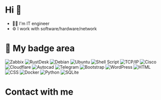 # Hi 👋
- 👨‍💻 I'm IT engineer
- ⚙️ I work with software/hardware/network

# 🚀 My badge area
![Zabbix](https://img.shields.io/badge/zabbix-d0021b?style=for-the-badge&logo=zabbix&logoColor=white) ![RustDesk](https://img.shields.io/badge/rustdesk-0071ff?style=for-the-badge&logo=rustdesk&logoColor=white) ![Debian](https://img.shields.io/badge/Debian-D70A53?style=for-the-badge&logo=debian&logoColor=white) ![Ubuntu](https://img.shields.io/badge/Ubuntu-E95420?style=for-the-badge&logo=ubuntu&logoColor=white) ![Shell Script](https://img.shields.io/badge/shell_script-%23121011.svg?style=for-the-badge&logo=gnu-bash&logoColor=white) ![TCP/IP](https://img.shields.io/badge/TCP&#47;IP-%230070D1.svg?style=for-the-badge&logo=tcpip&logoColor=white)  ![Cisco](https://img.shields.io/badge/cisco-%23049fd9.svg?style=for-the-badge&logo=cisco&logoColor=black) ![Cloudflare](https://img.shields.io/badge/Cloudflare-F38020?style=for-the-badge&logo=Cloudflare&logoColor=white) ![Autocad](https://img.shields.io/badge/Autocad-E51050?style=for-the-badge&logo=autocad&logoColor=white) ![Telegram](https://img.shields.io/badge/telegram-26A5E4?style=for-the-badge&logo=telegram&logoColor=white) ![Bootstrap](https://img.shields.io/badge/bootstrap-%238511FA.svg?style=for-the-badge&logo=bootstrap&logoColor=white) ![WordPress](https://img.shields.io/badge/WordPress-%23117AC9.svg?style=for-the-badge&logo=WordPress&logoColor=white) ![HTML](https://img.shields.io/badge/html-%23E34F26.svg?style=for-the-badge&logo=html5&logoColor=white) ![CSS](https://img.shields.io/badge/css-%231572B6.svg?style=for-the-badge&logo=css3&logoColor=white) ![Docker](https://img.shields.io/badge/docker-%230db7ed.svg?style=for-the-badge&logo=docker&logoColor=white) ![Python](https://img.shields.io/badge/python-3670A0?style=for-the-badge&logo=python&logoColor=ffdd54) ![SQLite](https://img.shields.io/badge/sqlite-%2307405e.svg?style=for-the-badge&logo=sqlite&logoColor=white)


# Contact with me
